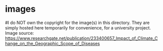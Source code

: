 # images
#I do NOT own the copyright for the image(s) in this directory. They are simply hosted here temporarily for convenience, for a university project.
Image source: https://www.researchgate.net/publication/233400657_Impact_of_Climate_Change_on_the_Geographic_Scope_of_Diseases
